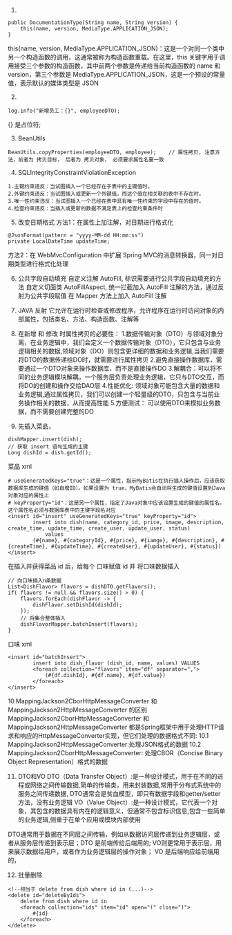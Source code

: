 1.
```
public DocumentationType(String name, String version) {
    this(name, version, MediaType.APPLICATION_JSON);
}
```
this(name, version, MediaType.APPLICATION_JSON)：这是一个对同一个类中另一个构造函数的调用，这通常被称为构造函数重载。在这里，this 关键字用于调用接受三个参数的构造函数，其中前两个参数是传递给当前构造函数的 name 和 version，第三个参数是 MediaType.APPLICATION_JSON，这是一个预设的常量值，表示默认的媒体类型是 JSON

2.
```
log.info("新增员工：{}", employeeDTO);
```
{} 是占位符;

3. BeanUtils 
```
BeanUtils.copyProperties(employeeDTO, employee);    // 属性拷贝, 注意方法，前者为 拷贝目标， 后者为 拷贝对象， 必须要求属性名要一致
```

4. SQLIntegrityConstraintViolationException
```
1.主键约束违反：当试图插入一个已经存在于表中的主键值时。
2.外键约束违反：当试图插入或更新一个外键值，而这个值在相关联的表中不存在时。
3.唯一性约束违反：当试图插入一个已经在表中具有唯一性约束的字段中存在的值时。
4.检查约束违反：当插入或更新的数据不满足表上的检查约束条件时
```

5. 改变日期格式
方法1：在属性上加注解，对日期进行格式化 
```
@JsonFormat(pattern = "yyyy-MM-dd HH:mm:ss")
private LocalDateTime updateTime;
```
方法2：在 WebMvcConfiguration 中扩展 Spring MVC的消息转换器，同一对日期类型进行格式化处理


6. 公共字段自动填充
自定义注解 AutoFill, 标识需要进行公共字段自动填充的方法
自定义切面类 AutoFillAspect, 统一拦截加入 AutoFill 注解的方法，通过反射为公共字段赋值
在 Mapper 方法上加入 AutoFill 注解

7. JAVA 反射
它允许在运行时检查或修改程序，允许程序在运行时访问对象的内部属性，包括类名、方法、构造函数、注解等

8. 在新增 和 修改 时属性拷贝的必要性：
  1.数据传输对象（DTO）与领域对象分离，在业务逻辑中，我们会定义一个数据传输对象（DTO），它只包含与业务逻辑相关的数据,领域对象（DO）则包含更详细的数据和业务逻辑,当我们需要将DTO的数据传递给DO时，就需要进行属性拷贝
  2.避免直接操作数据库，需要通过一个DTO对象来操作数据库，而不是直接操作DO
  3.解耦合：可以将不同的业务逻辑模块解耦，一个服务层负责处理业务逻辑，它只与DTO交互，而将DO的创建和操作交给DAO层
  4.性能优化: 领域对象可能包含大量的数据和业务逻辑,通过属性拷贝，我们可以创建一个轻量级的DTO，只包含与当前业务操作相关的数据，从而提高性能
  5.方便测试： 可以使用DTO来模拟业务数据，而不需要创建完整的DO

9. 先插入菜品，
```
dishMapper.insert(dish);
// 获取 insert 语句生成的主键
Long dishId = dish.getId();

```
菜品 xml 
```
# useGeneratedKeys="true"：这是一个属性，指示MyBatis在执行插入操作后，应该获取数据库生成的键值（如自增ID）。如果设置为 true，MyBatis会自动将生成的键值设置到Java对象对应的属性上
# keyProperty="id"：这是另一个属性，指定了Java对象中应该设置生成的键值的属性名。这个属性名必须与数据库表中的主键字段名对应
<insert id="insert" useGeneratedKeys="true" keyProperty="id">
        insert into dish(name, category_id, price, image, description, create_time, update_time, create_user, update_user, status)
            values
        (#{name}, #{categoryId}, #{price}, #{iamge}, #{description}, #{createTime}, #{updateTime}, #{createUser}, #{updateUser}, #{status})
</insert>
```
在插入并获得菜品 id 后，给每个 口味赋值 id 并 将口味数据插入
```
// 向口味插入n条数据
List<DishFlavor> flavors = dishDTO.getFlavors();
if( flavors != null && flavors.size() > 0) {
    flavors.forEach(dishFlavor -> {
        dishFlavor.setDishId(dishId);
    });
    // 将集合整体插入
    dishFlavorMapper.batchInsert(flavors);
}
```
口味 xml
```
<insert id="batchInsert">
        insert into dish_flavor (dish_id, name, values) VALUES
        <foreach collection="flavors" item="df" separator=",">
            (#{df.dishId}, #{df.name}, #{df.value})
        </foreach>
</insert>
```

10.MappingJackson2CborHttpMessageConverter 和 MappingJackson2HttpMessageConverter 的区别
MappingJackson2CborHttpMessageConverter 和 MappingJackson2HttpMessageConverter 都是Spring框架中用于处理HTTP请求和响应的HttpMessageConverter实现，但它们处理的数据格式不同:
10.1 MappingJackson2HttpMessageConverter:处理JSON格式的数据
10.2 MappingJackson2CborHttpMessageConverter: 处理CBOR（Concise Binary Object Representation）格式的数据


11. DTO和VO
DTO（Data Transfer Object）:是一种设计模式，用于在不同的进程或网络之间传输数据,简单的传输类，用来封装数据,常用于分布式系统中的服务之间传递数据, DTO通常会是贫血模型，即只有数据字段和getter/setter方法，没有业务逻辑
VO（Value Object）:是一种设计模式，它代表一个对象，其包含的数据具有内在的逻辑意义，但通常不包含标识信息,包含一些简单的业务逻辑,侧重于在单个应用或模块内部使用

DTO通常用于数据在不同层之间传输，例如从数据访问层传递到业务逻辑层，或者从服务层传递到表示层；DTO 是前端传给后端用的;
VO则更常用于表示层，用来展示数据给用户，或者作为业务逻辑层的操作对象； VO 是后端响应给前端用的，

12. 批量删除
```
<!--相当于 delete from dish where id in (...)-->
<delete id="deleteByIds">
    delete from dish where id in
    <foreach collection="ids" item="id" open="(" close=")">
        #{id}
    </foreach>
</delete>
```